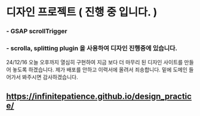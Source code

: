 # 디자인 프로젝트 ( 진행 중 입니다. )

### - GSAP scrollTrigger
### - scrolla, splitting plugin 을 사용하여 디자인 진행중에 있습니다.

24/12/16 오늘 오후까지 열심히 구현하여 지금 보다 더 마무리 된 디자인 사이트를 만들어 놓도록 하겠습니다.
제가 배포를 안하고 이력서에 올려서 죄송합니다. 밑에 도메인 들어가서 봐주시면 감사하겠습니다.
## https://infinitepatience.github.io/design_practice/

